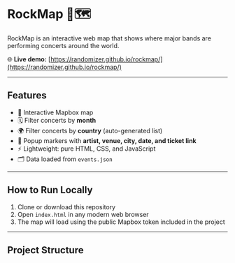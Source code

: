 # RockMap 🎸🗺️

RockMap is an interactive web map that shows where major bands are performing concerts around the world.

🌐 **Live demo:** [https://randomizer.github.io/rockmap/](https://randomizer.github.io/rockmap/)

---

## Features

- 📍 Interactive Mapbox map
- 🗓️ Filter concerts by **month**
- 🌍 Filter concerts by **country** (auto-generated list)
- 💬 Popup markers with **artist, venue, city, date, and ticket link**
- ⚡ Lightweight: pure HTML, CSS, and JavaScript
- 🗂️ Data loaded from `events.json`

---

## How to Run Locally

1. Clone or download this repository
2. Open `index.html` in any modern web browser
3. The map will load using the public Mapbox token included in the project

---

## Project Structure

